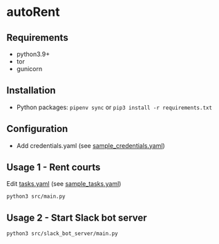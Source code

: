 # autoRent

## Requirements
- python3.9+
- tor
- gunicorn

## Installation

- Python packages: `pipenv sync` or `pip3 install -r requirements.txt`

## Configuration
- Add credentials.yaml (see [sample_credentials.yaml](sample_credentials.yaml))

## Usage 1 - Rent courts
Edit [tasks.yaml](tasks.yaml) (see [sample_tasks.yaml](sample_tasks.yaml))

```
python3 src/main.py
```
## Usage 2 - Start Slack bot server

```
python3 src/slack_bot_server/main.py
```
